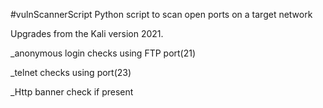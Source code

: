 #vulnScannerScript
Python script to scan open ports on a target network

Upgrades from the Kali version 2021.

_anonymous login checks using FTP port(21)

_telnet checks using port(23)

_Http banner check if present
